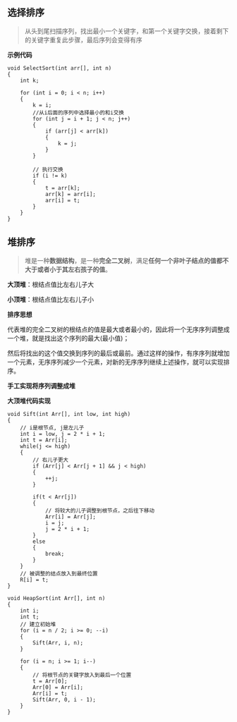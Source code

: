 ## 选择排序
> 从头到尾扫描序列，找出最小一个关键字，和第一个关键字交换，接着剩下的关键字重复此步骤，最后序列会变得有序

**示例代码**
```
void SelectSort(int arr[], int n)
{
    int k;

    for (int i = 0; i < n; i++)
    {
        k = i;
        //从i后面的序列中选择最小的和i交换
        for (int j = i + 1; j < n; j++)
        {
            if (arr[j] < arr[k])
            {
                k = j;
            }
        }

        // 执行交换
        if (i != k)
        {
            t = arr[k];
            arr[k] = arr[i];
            arr[i] = t;
        }
    }
}
```

## 堆排序

> 堆是一种**数据结构**，是一种**完全二叉树**，满足**任何一个非叶子结点的值都不大于或者小于其左右孩子的值**。

**大顶堆**：根结点值比左右儿子大

**小顶堆**：根结点值比左右儿子小

**排序思想**

代表堆的完全二叉树的根结点的值是最大或者最小的，因此将一个无序序列调整成一个堆，就是找出这个序列的最大(最小值)；

然后将找出的这个值交换到序列的最后或最前。通过这样的操作，有序序列就增加一个元素，无序序列减少一个元素，对新的无序序列继续上述操作，就可以实现排序。

**手工实现将序列调整成堆**


**大顶堆代码实现**
```
void Sift(int Arr[], int low, int high)
{
    // i是根节点, j是左儿子
    int i = low, j = 2 * i + 1;
    int t = Arr[i];
    while(j <= high)
    {
        // 右儿子更大
        if (Arr[j] < Arr[j + 1] && j < high)
        {
            ++j;
        }

        if(t < Arr[j])
        {
            // 将较大的儿子调整到根节点，之后往下移动
            Arr[i] = Arr[j];
            i = j;
            j = 2 * i + 1;
        }
        else
        {
            break;
        }
    }
    // 被调整的结点放入到最终位置
    R[i] = t;
}

void HeapSort(int Arr[], int n)
{
    int i;
    int t;
    // 建立初始堆
    for (i = n / 2; i >= 0; --i)
    {
        Sift(Arr, i, n);
    }

    for (i = n; i >= 1; i--)
    {
        // 将根节点的关键字放入到最后一个位置
        t = Arr[0];
        Arr[0] = Arr[i];
        Arr[i] = t;
        Sift(Arr, 0, i - 1);
    }
}
```